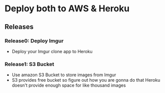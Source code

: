 # Deploy both to AWS & Heroku

## Releases

### Release0: Deploy Imgur
- Deploy your Imgur clone app to Heroku

### Release1: S3 Bucket
- Use amazon S3 Bucket to store images from Imgur
- S3 provides free bucket so figure out how you are gonna do that Heroku doesn't provide enough space for like thousand images
